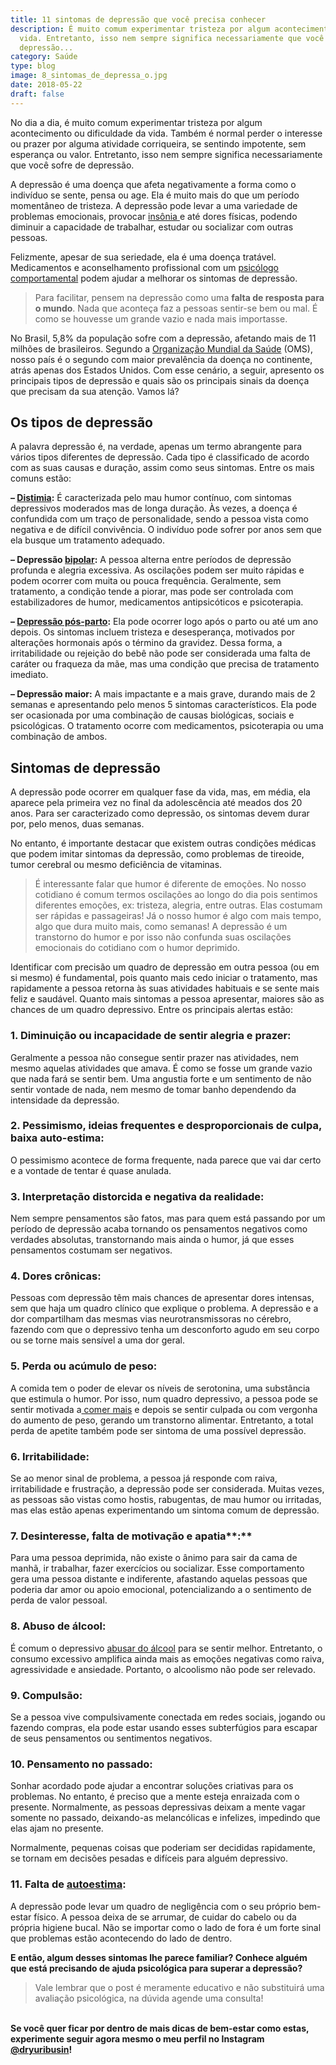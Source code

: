 ```yaml
---
title: 11 sintomas de depressão que você precisa conhecer
description: É muito comum experimentar tristeza por algum acontecimento da
  vida. Entretanto, isso nem sempre significa necessariamente que você sofre de
  depressão...
category: Saúde
type: blog
image: 8_sintomas_de_depressa_o.jpg
date: 2018-05-22
draft: false
---
```


No dia a dia, é muito comum experimentar tristeza por algum acontecimento ou dificuldade da vida. Também é normal perder o interesse ou prazer por alguma atividade corriqueira, se sentindo impotente, sem esperança ou valor. Entretanto, isso nem sempre significa necessariamente que você sofre de depressão.

A depressão é uma doença que afeta negativamente a forma como o indivíduo se sente, pensa ou age. Ela é muito mais do que um período momentâneo de tristeza. A depressão pode levar a uma variedade de problemas emocionais, provocar [insônia ](https://yuribusin.com.br/por-que-uma-pessoa-com-insonia-deve-procurar-um-psicologo/)e até dores físicas, podendo diminuir a capacidade de trabalhar, estudar ou socializar com outras pessoas.

Felizmente, apesar de sua seriedade, ela é uma doença tratável. Medicamentos e aconselhamento profissional com um [psicólogo comportamental](https://yuribusin.com.br/) podem ajudar a melhorar os sintomas de depressão.

> Para facilitar, pensem na depressão como uma **falta de resposta para o mundo**. Nada que aconteça faz a pessoas sentir-se bem ou mal. É como se houvesse um grande vazio e nada mais importasse.

No Brasil, 5,8% da população sofre com a depressão, afetando mais de 11 milhões de brasileiros. Segundo a [Organização Mundial da Saúde](https://www.who.int/eportuguese/countries/bra/pt/) (OMS), nosso país é o segundo com maior prevalência da doença no continente, atrás apenas dos Estados Unidos. Com esse cenário, a seguir, apresento os principais tipos de depressão e quais são os principais sinais da doença que precisam da sua atenção. Vamos lá?

## **Os tipos de depressão**

A palavra depressão é, na verdade, apenas um termo abrangente para vários tipos diferentes de depressão. Cada tipo é classificado de acordo com as suas causas e duração, assim como seus sintomas. Entre os mais comuns estão:

**– [Distimia](https://yuribusin.com.br/voce-ja-ouviu-falar-na-distimia/):** É caracterizada pelo mau humor contínuo, com sintomas depressivos moderados mas de longa duração. Às vezes, a doença é confundida com um traço de personalidade, sendo a pessoa vista como negativa e de difícil convivência. O indivíduo pode sofrer por anos sem que ela busque um tratamento adequado.

**– Depressão [bipolar](https://yuribusin.com.br/o-que-e-uma-pessoa-bipolar-e-como-saber-se-sofro-desse-mal/):** A pessoa alterna entre períodos de depressão profunda e alegria excessiva. As oscilações podem ser muito rápidas e podem ocorrer com muita ou pouca frequência. Geralmente, sem tratamento, a condição tende a piorar, mas pode ser controlada com estabilizadores de humor, medicamentos antipsicóticos e psicoterapia.

**– [Depressão pós-parto](https://yuribusin.com.br/como-lidar-com-a-depressao-pos-parto/):** Ela pode ocorrer logo após o parto ou até um ano depois. Os sintomas incluem tristeza e desesperança, motivados por alterações hormonais após o término da gravidez. Dessa forma, a irritabilidade ou rejeição do bebê não pode ser considerada uma falta de caráter ou fraqueza da mãe, mas uma condição que precisa de tratamento imediato.

**– Depressão maior:** A mais impactante e a mais grave, durando mais de 2 semanas e apresentando pelo menos 5 sintomas característicos. Ela pode ser ocasionada por uma combinação de causas biológicas, sociais e psicológicas. O tratamento ocorre com medicamentos, psicoterapia ou uma combinação de ambos.

## **Sintomas de depressão**

A depressão pode ocorrer em qualquer fase da vida, mas, em média, ela aparece pela primeira vez no final da adolescência até meados dos 20 anos. Para ser caracterizado como depressão, os sintomas devem durar por, pelo menos, duas semanas.

No entanto, é importante destacar que existem outras condições médicas que podem imitar sintomas da depressão, como problemas de tireoide, tumor cerebral ou mesmo deficiência de vitaminas.

> É interessante falar que humor é diferente de emoções. No nosso cotidiano é comum termos oscilações ao longo do dia pois sentimos diferentes emoções, ex: tristeza, alegria, entre outras. Elas costumam ser rápidas e passageiras! Já o nosso humor é algo com mais tempo, algo que dura muito mais, como semanas! A depressão é um transtorno do humor e por isso não confunda suas oscilações emocionais do cotidiano com o humor deprimido.

Identificar com precisão um quadro de depressão em outra pessoa (ou em si mesmo) é fundamental, pois quanto mais cedo iniciar o tratamento, mas rapidamente a pessoa retorna às suas atividades habituais e se sente mais feliz e saudável. Quanto mais sintomas a pessoa apresentar, maiores são as chances de um quadro depressivo. Entre os principais alertas estão:

### 1. Diminuição ou incapacidade de sentir alegria e prazer:

Geralmente a pessoa não consegue sentir prazer nas atividades, nem mesmo aquelas atividades que amava. É como se fosse um grande vazio que nada fará se sentir bem. Uma angustia forte e um sentimento de não sentir vontade de nada, nem mesmo de tomar banho dependendo da intensidade da depressão.

### 2. Pessimismo, ideias frequentes e desproporcionais de culpa, baixa auto-estima:

O pessimismo acontece de forma frequente, nada parece que vai dar certo e a vontade de tentar é quase anulada.

### 3. Interpretação distorcida e negativa da realidade:

Nem sempre pensamentos são fatos, mas para quem está passando por um período de depressão acaba tornando os pensamentos negativos como verdades absolutas, transtornando mais ainda o humor, já que esses pensamentos costumam ser negativos.

### **4. Dores crônicas:**

Pessoas com depressão têm mais chances de apresentar dores intensas, sem que haja um quadro clínico que explique o problema. A depressão e a dor compartilham das mesmas vias neurotransmissoras no cérebro, fazendo com que o depressivo tenha um desconforto agudo em seu corpo ou se torne mais sensível a uma dor geral.

### **5. Perda ou acúmulo de peso:**

A comida tem o poder de elevar os níveis de serotonina, uma substância que estimula o humor. Por isso, num quadro depressivo, a pessoa pode se sentir motivada a[ comer mais](https://yuribusin.com.br/como-lidar-com-a-compulsao-alimentar/) e depois se sentir culpada ou com vergonha do aumento de peso, gerando um transtorno alimentar. Entretanto, a total perda de apetite também pode ser sintoma de uma possível depressão.

### **6. Irritabilidade:**

Se ao menor sinal de problema, a pessoa já responde com raiva, irritabilidade e frustração, a depressão pode ser considerada. Muitas vezes, as pessoas são vistas como hostis, rabugentas, de mau humor ou irritadas, mas elas estão apenas experimentando um sintoma comum de depressão.

### **7. D**esinteresse, falta de motivação e apatia**:**

Para uma pessoa deprimida, não existe o ânimo para sair da cama de manhã, ir trabalhar, fazer exercícios ou socializar. Esse comportamento gera uma pessoa distante e indiferente, afastando aquelas pessoas que poderia dar amor ou apoio emocional, potencializando a o sentimento de perda de valor pessoal.

### **8. Abuso de álcool:**

É comum o depressivo [abusar do álcool](https://yuribusin.com.br/como-o-alcool-afeta-o-cerebro/) para se sentir melhor. Entretanto, o consumo excessivo amplifica ainda mais as emoções negativas como raiva, agressividade e ansiedade. Portanto, o alcoolismo não pode ser relevado.

### **9. Compulsão:**

Se a pessoa vive compulsivamente conectada em redes sociais, jogando ou fazendo compras, ela pode estar usando esses subterfúgios para escapar de seus pensamentos ou sentimentos negativos.

### **10. Pensamento no passado:**

Sonhar acordado pode ajudar a encontrar soluções criativas para os problemas. No entanto, é preciso que a mente esteja enraizada com o presente. Normalmente, as pessoas depressivas deixam a mente vagar somente no passado, deixando-as melancólicas e infelizes, impedindo que elas ajam no presente.

Normalmente, pequenas coisas que poderiam ser decididas rapidamente, se tornam em decisões pesadas e difíceis para alguém depressivo.

### **11. Falta de [autoestima](https://yuribusin.com.br/como-aumentar-a-autoestima/):**

A depressão pode levar um quadro de negligência com o seu próprio bem-estar físico. A pessoa deixa de se arrumar, de cuidar do cabelo ou da própria higiene bucal. Não se importar como o lado de fora é um forte sinal que problemas estão acontecendo do lado de dentro.

**E então, algum desses sintomas lhe parece familiar? Conhece alguém que está precisando de ajuda psicológica para superar a depressão?**

> Vale lembrar que o post é meramente educativo e não substituirá uma avaliação psicológica, na dúvida agende uma consulta!

\
**Se você quer ficar por dentro de mais dicas de bem-estar como estas, experimente seguir agora mesmo o meu perfil no Instagram [@dryuribusin](https://www.instagram.com/dryuribusin/)!**
